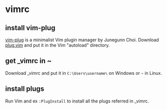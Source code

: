 # vimrc

## install vim-plug

[vim-plug](https://junegunn.github.io/vim-plug/) is a minimalist Vim plugin manager by Junegunn Choi. Download [plug.vim](https://raw.githubusercontent.com/junegunn/vim-plug/master/plug.vim) and put it in the Vim "autoload" directory.

## get _vimrc in ~

Download _vimrc and put it in `C:\Users\username\` on Windows or `~` in Linux.

## install plugs

Run Vim and ex `:PlugInstall` to install all the plugs referred in _vimrc.
